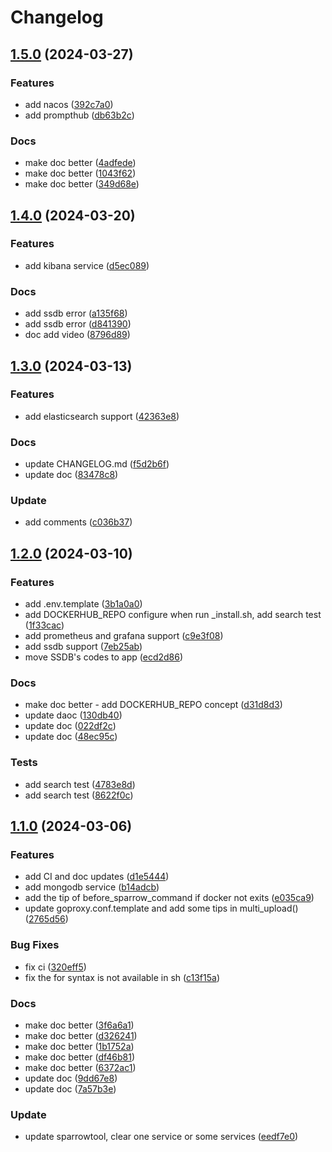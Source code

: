 # Changelog

## [1.5.0](https://github.com/WGrape/sparrow/compare/v1.4.0...v1.5.0) (2024-03-27)


### Features

* add nacos ([392c7a0](https://github.com/WGrape/sparrow/commit/392c7a0305272ff768127e5ab509081275015de6))
* add prompthub ([db63b2c](https://github.com/WGrape/sparrow/commit/db63b2c73c2f8606bd405dcd6251f509afce1771))


### Docs

* make doc better ([4adfede](https://github.com/WGrape/sparrow/commit/4adfede74531d18923e63792baf744e9bda4e809))
* make doc better ([1043f62](https://github.com/WGrape/sparrow/commit/1043f6279b93e75df0803b8f0bcf7fd85a7d766a))
* make doc better ([349d68e](https://github.com/WGrape/sparrow/commit/349d68ecabeaede3edf74a5f857947071f3bce5e))

## [1.4.0](https://github.com/WGrape/sparrow/compare/v1.3.0...v1.4.0) (2024-03-20)


### Features

* add kibana service ([d5ec089](https://github.com/WGrape/sparrow/commit/d5ec08959b39d80d68e57bb79f6027376888e480))


### Docs

* add ssdb error ([a135f68](https://github.com/WGrape/sparrow/commit/a135f687859059de345c2ff5206abe1a28f28f53))
* add ssdb error ([d841390](https://github.com/WGrape/sparrow/commit/d8413901fecbea593b3782a1809e04330033292b))
* doc add video ([8796d89](https://github.com/WGrape/sparrow/commit/8796d89d73c0c2dd91d5c2f222daa480b94803d7))

## [1.3.0](https://github.com/WGrape/sparrow/compare/v1.2.0...v1.3.0) (2024-03-13)


### Features

* add elasticsearch support ([42363e8](https://github.com/WGrape/sparrow/commit/42363e8bebb2abe6c43d2885582464b744489a5b))


### Docs

* update CHANGELOG.md ([f5d2b6f](https://github.com/WGrape/sparrow/commit/f5d2b6fc3dd12194114a83bfc645be6f673291e3))
* update doc ([83478c8](https://github.com/WGrape/sparrow/commit/83478c898022833b59045dc24d9366c262efc574))


### Update

* add comments ([c036b37](https://github.com/WGrape/sparrow/commit/c036b3788e9670c8d8fd68139bd4a924fd13cca0))

## [1.2.0](https://github.com/WGrape/sparrow/compare/v1.1.0...v1.2.0) (2024-03-10)


### Features

* add .env.template ([3b1a0a0](https://github.com/WGrape/sparrow/commit/3b1a0a094f8bfd516c52eaa47186bb798f63d5a5))
* add DOCKERHUB_REPO configure when run _install.sh, add search test ([1f33cac](https://github.com/WGrape/sparrow/commit/1f33cac969641dc0d675474361a6b3333f4699ac))
* add prometheus and grafana support ([c9e3f08](https://github.com/WGrape/sparrow/commit/c9e3f0891b295d37ca74ca4b6e228ab8ddc70a6c))
* add ssdb support ([7eb25ab](https://github.com/WGrape/sparrow/commit/7eb25ab1e67a830ee7987546d752cff5346da6b1))
* move SSDB's codes to app ([ecd2d86](https://github.com/WGrape/sparrow/commit/ecd2d8609d18946bd0bc465184d134a69f75fe88))


### Docs

* make doc better - add DOCKERHUB_REPO concept ([d31d8d3](https://github.com/WGrape/sparrow/commit/d31d8d3fcf762cbda267d7a69db471916e529bc9))
* update daoc ([130db40](https://github.com/WGrape/sparrow/commit/130db40208da4f2c95a66a3777d4017e9e9bb55c))
* update doc ([022df2c](https://github.com/WGrape/sparrow/commit/022df2ca56e15ba2efafacd4a5dd8a568244b61d))
* update doc ([48ec95c](https://github.com/WGrape/sparrow/commit/48ec95c4845b72eafbac91770ac6241b812a3404))


### Tests

* add search test ([4783e8d](https://github.com/WGrape/sparrow/commit/4783e8d51998dc13b97de3ea367b1bf07751f650))
* add search test ([8622f0c](https://github.com/WGrape/sparrow/commit/8622f0c5518686d54fd5687c7743a7fe742a01a3))

## [1.1.0](https://github.com/WGrape/sparrow/compare/v1.0.5...v1.1.0) (2024-03-06)


### Features

* add CI and doc updates ([d1e5444](https://github.com/WGrape/sparrow/commit/d1e54443c761d4e2c13105dfca28a6957815ea64))
* add mongodb service ([b14adcb](https://github.com/WGrape/sparrow/commit/b14adcb1f25619d04ab768d998ca456b6d383a96))
* add the tip of before_sparrow_command if docker not exits ([e035ca9](https://github.com/WGrape/sparrow/commit/e035ca9ccb2a8b69c71aca1c62db7747d27a3090))
* update goproxy.conf.template and add some tips in multi_upload() ([2765d56](https://github.com/WGrape/sparrow/commit/2765d56994a0fe0836d68f10cd8ac97a49c735b1))


### Bug Fixes

* fix ci ([320eff5](https://github.com/WGrape/sparrow/commit/320eff51625e9ee7ffedca701f42594b0fc6f030))
* fix the for syntax is not available in sh ([c13f15a](https://github.com/WGrape/sparrow/commit/c13f15a3cd3e57944547c94fe8651f74375757fd))


### Docs

* make doc better ([3f6a6a1](https://github.com/WGrape/sparrow/commit/3f6a6a11cdc785b3b138234e552e0a7936e32d5f))
* make doc better ([d326241](https://github.com/WGrape/sparrow/commit/d3262411bdc0422315c1cc3b21c8ae960b465d52))
* make doc better ([1b1752a](https://github.com/WGrape/sparrow/commit/1b1752a6c3d00b2d519096ba9deccea878ed0346))
* make doc better ([df46b81](https://github.com/WGrape/sparrow/commit/df46b81a18f79282358ca48fbe29e78583c995f7))
* make doc better ([6372ac1](https://github.com/WGrape/sparrow/commit/6372ac13ab22707b943de7e67e0768312bc022db))
* update doc ([9dd67e8](https://github.com/WGrape/sparrow/commit/9dd67e8b48c318ee6939ec7122af9678d7158963))
* update doc ([7a57b3e](https://github.com/WGrape/sparrow/commit/7a57b3e0cc777cddd19d162369ac6e83897d34dc))


### Update

* update sparrowtool, clear one service or some services ([eedf7e0](https://github.com/WGrape/sparrow/commit/eedf7e05c61207d75ae860740d3effcc85bc62b0))
